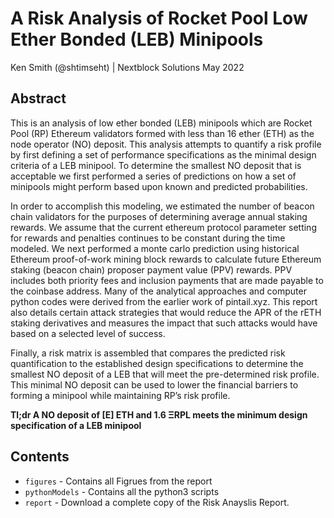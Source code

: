 # A Risk Analysis of Rocket Pool Low Ether Bonded (LEB) Minipools
Ken Smith (@shtimseht) | Nextblock Solutions
May 2022

## Abstract

This is an analysis of low ether bonded (LEB) minipools which are Rocket Pool (RP) Ethereum validators formed with less than 16 ether (ETH) as the node operator (NO) deposit.  This analysis attempts to quantify a risk profile by first defining a set of performance specifications as the minimal design criteria of a LEB minipool.  To determine the smallest NO deposit that is acceptable we first performed a series of predictions on how a set of minipools might perform based upon known and predicted probabilities.


In order to accomplish this modeling, we estimated the number of beacon chain validators for the purposes of determining average annual staking rewards.  We assume that the current ethereum protocol parameter setting for rewards and penalties continues to be constant during the time modeled.  We next performed a monte carlo prediction using historical Ethereum proof-of-work mining block rewards to calculate future Ethereum staking (beacon chain) proposer payment value (PPV) rewards.  PPV includes both priority fees and inclusion payments that are made payable to the coinbase address.  Many of the analytical approaches and computer python codes were derived from the earlier work of pintail.xyz.   This report also details certain attack strategies that would reduce the APR of the rETH staking derivatives and measures the impact that such attacks would have based on a selected level of success.


Finally, a risk matrix is assembled that compares the predicted risk quantification to the established design specifications to determine the smallest NO deposit of a LEB that will meet the pre-determined risk profile.  This minimal NO deposit can be used to lower the financial barriers to forming a minipool while maintaining RP’s risk profile.


**Tl;dr A NO deposit of [E] ETH and 1.6 ΞRPL meets the minimum design specification of a LEB minipool**

## Contents

* `figures` - Contains all Figrues from the report
* `pythonModels` - Contains all the python3 scripts 
* `report` - Download a complete copy of the Risk Anayslis Report. 